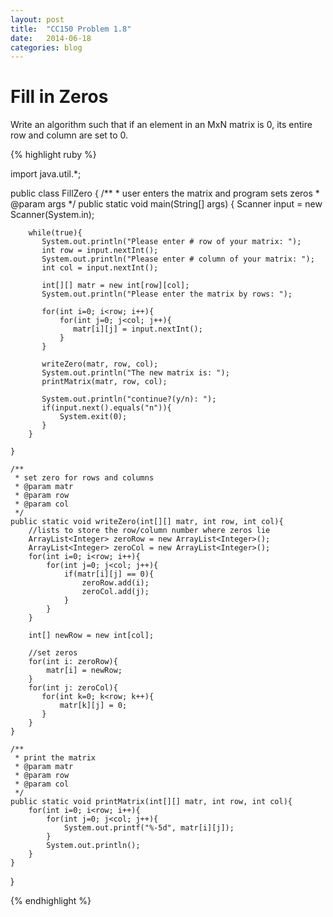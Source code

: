 ```yaml
---
layout: post
title:  "CC150 Problem 1.8"
date:   2014-06-18
categories: blog
---
```


# Fill in Zeros


 Write an algorithm such that if an element in an MxN matrix is 0, its entire row and column are set to 0.





{% highlight ruby %}

import java.util.*;

public class FillZero {
    /**
     * user enters the matrix and program sets zeros
     * @param args
     */
	public static void main(String[] args) {
		Scanner input = new Scanner(System.in);
		
		while(true){
		   System.out.println("Please enter # row of your matrix: ");
		   int row = input.nextInt();
		   System.out.println("Please enter # column of your matrix: ");
		   int col = input.nextInt();
		   
		   int[][] matr = new int[row][col];
		   System.out.println("Please enter the matrix by rows: ");
		   
		   for(int i=0; i<row; i++){
			   for(int j=0; j<col; j++){
				  matr[i][j] = input.nextInt();
			   }
	       }
		   
		   writeZero(matr, row, col);
		   System.out.println("The new matrix is: ");
		   printMatrix(matr, row, col);
		   
		   System.out.println("continue?(y/n): ");
		   if(input.next().equals("n")){
			   System.exit(0);
		   } 		
		}

	}
	
	/**
	 * set zero for rows and columns
	 * @param matr
	 * @param row
	 * @param col
	 */
	public static void writeZero(int[][] matr, int row, int col){
		//lists to store the row/column number where zeros lie
		ArrayList<Integer> zeroRow = new ArrayList<Integer>();
		ArrayList<Integer> zeroCol = new ArrayList<Integer>();
		for(int i=0; i<row; i++){
			for(int j=0; j<col; j++){
				if(matr[i][j] == 0){
					zeroRow.add(i);
					zeroCol.add(j);
				}
			}
		}
		
		int[] newRow = new int[col];
	    
		//set zeros
		for(int i: zeroRow){
			matr[i] = newRow;
		}
		for(int j: zeroCol){
		   for(int k=0; k<row; k++){
			   matr[k][j] = 0;
		   }
		}	
	}
	
	/**
	 * print the matrix
	 * @param matr
	 * @param row
	 * @param col
	 */
	public static void printMatrix(int[][] matr, int row, int col){
		for(int i=0; i<row; i++){
			for(int j=0; j<col; j++){
				System.out.printf("%-5d", matr[i][j]);
			}
			System.out.println();
		}
	}

}




{% endhighlight %}

